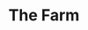 ---
title: "The Farm"
summary: "The Farm is a Liverpool based band that became popular in 1990. The group's most popular releases bridged the gap between late-'80s dance music and classic pop/rock stylings. Founded in 1990. Members include: Steven Levy, George Maher, Keith Mullin, Roy Boulter, Steve Grimes, Peter Hooton, Ben Leach, Phillip Strongman, Anthony Evans, Andy McVann, and John Melvin."
image: "the-farm.jpg"
apple_music_artist_url: "https://music.apple.com/gb/artist/the-farm/188147"
---